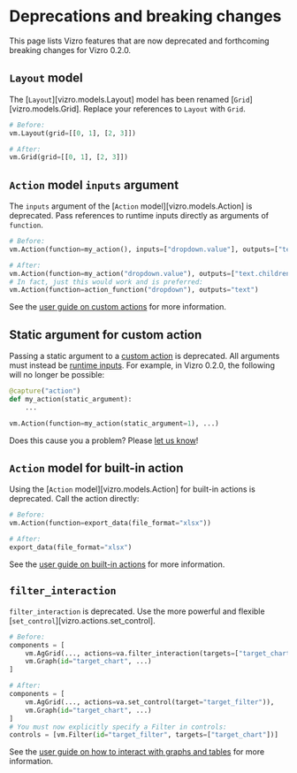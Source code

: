 # Deprecations and breaking changes

This page lists Vizro features that are now deprecated and forthcoming breaking changes for Vizro 0.2.0.

## `Layout` model

The [`Layout`][vizro.models.Layout] model has been renamed [`Grid`][vizro.models.Grid]. Replace your references to `Layout` with `Grid`.

```python
# Before:
vm.Layout(grid=[[0, 1], [2, 3]])

# After:
vm.Grid(grid=[[0, 1], [2, 3]])
```

## `Action` model `inputs` argument

The `inputs` argument of the [`Action` model][vizro.models.Action] is deprecated. Pass references to runtime inputs directly as arguments of `function`.

```python
# Before:
vm.Action(function=my_action(), inputs=["dropdown.value"], outputs=["text.children"])

# After:
vm.Action(function=my_action("dropdown.value"), outputs=["text.children"])
# In fact, just this would work and is preferred:
vm.Action(function=action_function("dropdown"), outputs="text")
```

See the [user guide on custom actions](../user-guides/custom-actions.md#trigger-with-a-runtime-input) for more information.

## Static argument for custom action

Passing a static argument to a [custom action](../user-guides/custom-actions.md) is deprecated. All arguments must instead be [runtime inputs](../user-guides/custom-actions.md#trigger-with-a-runtime-input). For example, in Vizro 0.2.0, the following will no longer be possible:

```python
@capture("action")
def my_action(static_argument):
    ...

vm.Action(function=my_action(static_argument=1), ...)
```

Does this cause you a problem? Please [let us know](https://github.com/mckinsey/vizro/issues)!

## `Action` model for built-in action

Using the [`Action` model][vizro.models.Action] for built-in actions is deprecated.
Call the action directly:

```python
# Before:
vm.Action(function=export_data(file_format="xlsx"))

# After:
export_data(file_format="xlsx")
```

See the [user guide on built-in actions](../user-guides/actions.md) for more information.

## `filter_interaction`

`filter_interaction` is deprecated. Use the more powerful and flexible [`set_control`][vizro.actions.set_control].

```python
# Before:
components = [
    vm.AgGrid(..., actions=va.filter_interaction(targets=["target_chart"]),
    vm.Graph(id="target_chart", ...)
]

# After:
components = [
    vm.AgGrid(..., actions=va.set_control(target="target_filter")),
    vm.Graph(id="target_chart", ...)
]
# You must now explicitly specify a Filter in controls:
controls = [vm.Filter(id="target_filter", targets=["target_chart"])]
```

See the [user guide on how to interact with graphs and tables](../user-guides/graph-table-actions.md) for more information.
